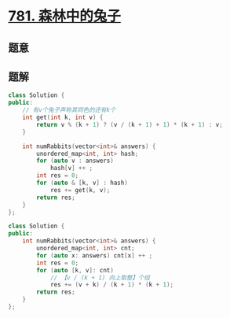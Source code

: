 #   [781. 森林中的兔子](https://leetcode-cn.com/problems/rabbits-in-forest/)

## 题意



## 题解



```c++
class Solution {
public:
    // 有v个兔子声称其同色的还有k个
    int get(int k, int v) {
        return v % (k + 1) ? (v / (k + 1) + 1) * (k + 1) : v;
    }

    int numRabbits(vector<int>& answers) {
        unordered_map<int, int> hash;
        for (auto v : answers)
            hash[v] ++ ;
        int res = 0;
        for (auto & [k, v] : hash)
            res += get(k, v);
        return res;
    }
};
```

```c++
class Solution {
public:
    int numRabbits(vector<int>& answers) {
        unordered_map<int, int> cnt;
        for (auto x: answers) cnt[x] ++ ;
        int res = 0;
        for (auto [k, v]: cnt)
            // 【v / (k + 1) 向上取整】个组
            res += (v + k) / (k + 1) * (k + 1);
        return res;
    }
};
```



```python3

```

